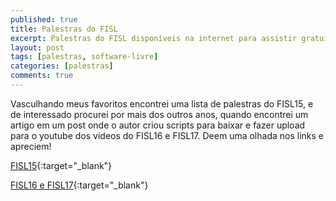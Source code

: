 ```yaml
---
published: true
title: Palestras do FISL
excerpt: Palestras do FISL disponíveis na internet para assistir gratuitamente
layout: post
tags: [palestras, software-livre]
categories: [palestras]
comments: true
---
```

Vasculhando meus favoritos encontrei uma lista de palestras do FISL15, e de interessado procurei por mais dos outros anos, quando encontrei um artigo em um post onde o autor criou scripts para baixar e fazer upload para o youtube dos videos do FISL16 e FISL17. Deem uma olhada nos links e apreciem!

[FISL15](http://papers.softwarelivre.org/papers_ng/public/new_grid){:target="_blank"}

[FISL16 e FISL17](http://helio.loureiro.eng.br/index.php/programacao/332-palestras-do-fisl-no-youtube){:target="_blank"}
